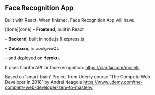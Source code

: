 ## Face Recognition App

Built with React. When finished, Face Recognition App will have:

[done][done] – **Frontend**, built in React

– **Backend**, built in node.js & express.js

– **Database**, in postgresQL

– and deployed on **Heroku**.

It uses Clarifai API for face recognition: https://clarifai.com/models.

Based on 'smart-brain' Project from Udemy course "The Complete Web Developer in 2018" by Andrei Neagoie https://www.udemy.com/the-complete-web-developer-zero-to-mastery/ 
